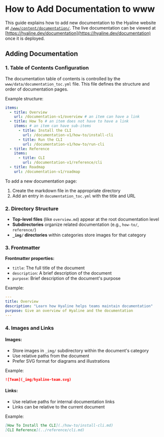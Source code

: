 # How to Add Documentation to www

This guide explains how to add new documentation to the Hyaline website at [`/www/content/documentation/`](../../www/content/documentation/). The live documentation can be viewed at [https://hyaline.dev/documentation](https://hyaline.dev/documentation) once it is deployed.

## Adding Documentation

### 1. Table of Contents Configuration

The documentation table of contents is controlled by the `www/data/documentation_toc.yml` file. This file defines the structure and order of documentation pages.

Example structure:
```yaml
items:
  - title: Overview
    url: /documentation-v1/overview # an item can have a link
  - title: How To # an item does not have to have a link
    items: # an item can have sub-items
      - title: Install the CLI
        url: /documentation-v1/how-to/install-cli
      - title: Run the CLI
        url: /documentation-v1/how-to/run-cli
  - title: Reference
    items:
      - title: CLI
        url: /documentation-v1/reference/cli
  - title: Roadmap
    url: /documentation-v1/roadmap
```

To add a new documentation page:
1. Create the markdown file in the appropriate directory
2. Add an entry in `documentation_toc.yml` with the title and URL

### 2. Directory Structure

- **Top-level files** (like `overview.md`) appear at the root documentation level
- **Subdirectories** organize related documentation (e.g., `how-to/`, `reference/`)
- **`_img/` directories** within categories store images for that category

### 3. Frontmatter

**Frontmatter properties:**
- `title`: The full title of the document
- `description`: A brief description of the document
- `purpose`: Brief description of the document's purpose

Example:
```yaml
---
title: Overview
description: "Learn how Hyaline helps teams maintain documentation"
purpose: Give an overview of Hyaline and the documentation
---
```

### 4. Images and Links

#### Images:
- Store images in `_img/` subdirectory within the document's category
- Use relative paths from the document
- Prefer SVG format for diagrams and illustrations

Example:
```markdown
![Team](_img/hyaline-team.svg)
```

#### Links:
- Use relative paths for internal documentation links
- Links can be relative to the current document

Example:
```markdown
[How To Install the CLI](./how-to/install-cli.md)
[CLI Reference](../reference/cli.md)
```